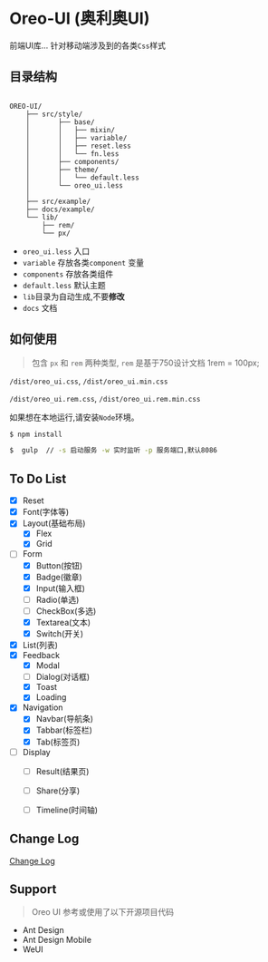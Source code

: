 # Oreo-UI (奥利奥UI)

前端UI库... 针对移动端涉及到的各类`Css`样式


## 目录结构

```

OREO-UI/
    ├── src/style/
    │       ├── base/
    │       │   ├── mixin/
    │       │   ├── variable/
    │       │   ├── reset.less
    │       │   └── fn.less
    │       ├── components/
    │       ├── theme/
    │       │   └── default.less
    │       └── oreo_ui.less  
    │
    ├── src/example/
    ├── docs/example/ 
    └── lib/
        ├── rem/
        └── px/

```
- `oreo_ui.less` 入口
- `variable` 存放各类`component` 变量
- `components` 存放各类组件
- `default.less` 默认主题
- `lib`目录为自动生成,不要**修改**
- `docs` 文档

## 如何使用

> 包含 `px` 和 `rem` 两种类型, `rem` 是基于750设计文档 1rem = 100px;

`/dist/oreo_ui.css`, `/dist/oreo_ui.min.css` 

`/dist/oreo_ui.rem.css`, `/dist/oreo_ui.rem.min.css` 


如果想在本地运行,请安装`Node`环境。

```bash
$ npm install

$  gulp  // -s 启动服务 -w 实时监听 -p 服务端口,默认8086

```


## To Do List

- [x] Reset
- [x] Font(字体等)
- [x] Layout(基础布局)
    - [x] Flex
    - [x] Grid
- [ ] Form
    - [x] Button(按钮)
    - [x] Badge(徽章)
    - [x] Input(输入框)
    - [ ] Radio(单选)
    - [ ] CheckBox(多选)
    - [x] Textarea(文本)
    - [x] Switch(开关)
- [x] List(列表)
- [x] Feedback
    - [x] Modal
    - [ ] Dialog(对话框)    
    - [x] Toast
    - [x] Loading
- [x] Navigation
    - [x] Navbar(导航条)
    - [x] Tabbar(标签栏)
    - [x] Tab(标签页)
- [ ] Display
    - [ ] Result(结果页)
    - [ ] Share(分享)
    - [ ] Timeline(时间轴)



## Change Log

[Change Log](./docs/CHANGELOG.md)


## Support

> Oreo UI 参考或使用了以下开源项目代码

- Ant Design
- Ant Design Mobile
- WeUI

